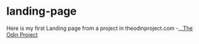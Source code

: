 # landing-page
Here is my first Landing page from a project in
theodinproject.com
-__[The Odin Project](https://www.theodinproject.com/lessons/foundations-landing-page)

